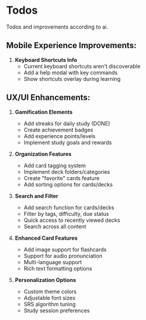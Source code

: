 # Todos

Todos and improvements according to ai.

## Mobile Experience Improvements:

1. **Keyboard Shortcuts Info**
    - Current keyboard shortcuts aren't discoverable
    - Add a help modal with key commands
    - Show shortcuts overlay during learning

## UX/UI Enhancements:

1. **Gamification Elements**
    - Add streaks for daily study (DONE)
    - Create achievement badges
    - Add experience points/levels
    - Implement study goals and rewards

2. **Organization Features**
    - Add card tagging system
    - Implement deck folders/categories
    - Create "favorite" cards feature
    - Add sorting options for cards/decks

3. **Search and Filter**
    - Add search function for cards/decks
    - Filter by tags, difficulty, due status
    - Quick access to recently viewed decks
    - Search across all content

4. **Enhanced Card Features**
    - Add image support for flashcards
    - Support for audio pronunciation
    - Multi-language support
    - Rich text formatting options

5. **Personalization Options**
    - Custom theme colors
    - Adjustable font sizes
    - SRS algorithm tuning
    - Study session preferences
